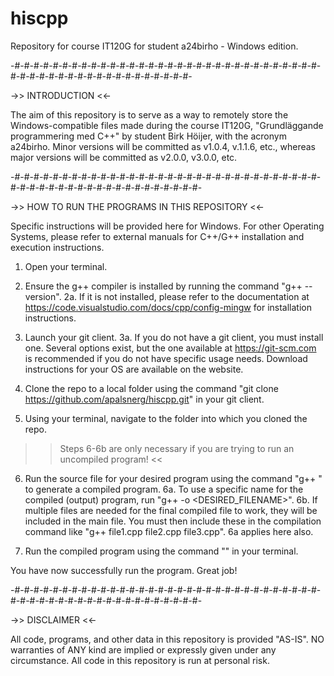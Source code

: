 # hiscpp
Repository for course IT120G for student a24birho - Windows edition.

-#-#-#-#-#-#-#-#-#-#-#-#-#-#-#-#-#-#-#-#-#-#-#-#-#-#-#-#-#-#-#-#-#-#-#-#-#-#-#-#-#-#-#-#-#-#-#-#-#-#-#-

->> INTRODUCTION <<-

The aim of this repository is to serve as a way to remotely store the Windows-compatible files made during the course IT120G, "Grundläggande programmering med C++" by student Birk Höijer, with the acronym a24birho. Minor versions will be committed as v1.0.4, v.1.1.6, etc., whereas major versions will be committed as v2.0.0, v3.0.0, etc.

-#-#-#-#-#-#-#-#-#-#-#-#-#-#-#-#-#-#-#-#-#-#-#-#-#-#-#-#-#-#-#-#-#-#-#-#-#-#-#-#-#-#-#-#-#-#-#-#-#-#-#-#-

->> HOW TO RUN THE PROGRAMS IN THIS REPOSITORY <<-

Specific instructions will be provided here for Windows. For other Operating Systems, please refer to external manuals for C++/G++ installation and execution instructions.

1. Open your terminal.

2. Ensure the g++ compiler is installed by running the command "g++ --version".
2a. If it is not installed, please refer to the documentation at https://code.visualstudio.com/docs/cpp/config-mingw for installation instructions.

3. Launch your git client.
3a. If you do not have a git client, you must install one. Several options exist, but the one available at https://git-scm.com is recommended if you do not have specific usage needs. Download instructions for your OS are available on the website.

4. Clone the repo to a local folder using the command "git clone https://github.com/apalsnerg/hiscpp.git" in your git client.

5. Using your terminal, navigate to the folder into which you cloned the repo.

>> Steps 6-6b are only necessary if you are trying to run an uncompiled program! <<

6. Run the source file for your desired program using the command "g++ <FILENAME>" to generate a compiled program.
6a. To use a specific name for the compiled (output) program, run "g++ <FILENAME> -o <DESIRED_FILENAME>".
6b. If multiple files are needed for the final compiled file to work, they will be included in the main file.
You must then include these in the compilation command like "g++ file1.cpp file2.cpp file3.cpp". 6a applies here also.

7. Run the compiled program using the command "<FILENAME>" in your terminal.

You have now successfully run the program. Great job!


-#-#-#-#-#-#-#-#-#-#-#-#-#-#-#-#-#-#-#-#-#-#-#-#-#-#-#-#-#-#-#-#-#-#-#-#-#-#-#-#-#-#-#-#-#-#-#-#-#-#-#-#-


->> DISCLAIMER <<-

All code, programs, and other data in this repository is provided "AS-IS". NO warranties of ANY kind are implied or expressly given under any circumstance. All code in this repository is run at personal risk.
